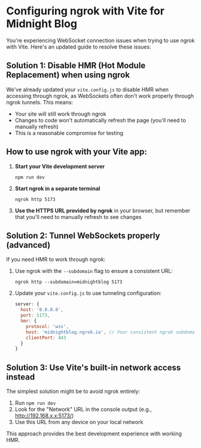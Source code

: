 # Configuring ngrok with Vite for Midnight Blog

You're experiencing WebSocket connection issues when trying to use ngrok with Vite. Here's an updated guide to resolve these issues:

## Solution 1: Disable HMR (Hot Module Replacement) when using ngrok

We've already updated your `vite.config.js` to disable HMR when accessing through ngrok, as WebSockets often don't work properly through ngrok tunnels. This means:

- Your site will still work through ngrok
- Changes to code won't automatically refresh the page (you'll need to manually refresh)
- This is a reasonable compromise for testing

## How to use ngrok with your Vite app:

1. **Start your Vite development server**
   ```
   npm run dev
   ```

2. **Start ngrok in a separate terminal**
   ```
   ngrok http 5173
   ```
   
3. **Use the HTTPS URL provided by ngrok** in your browser, but remember that you'll need to manually refresh to see changes

## Solution 2: Tunnel WebSockets properly (advanced)

If you need HMR to work through ngrok:

1. Use ngrok with the `--subdomain` flag to ensure a consistent URL:
   ```
   ngrok http --subdomain=midnightblog 5173
   ```

2. Update your `vite.config.js` to use tunneling configuration:
   ```js
   server: {
     host: '0.0.0.0',
     port: 5173,
     hmr: {
       protocol: 'wss',
       host: 'midnightblog.ngrok.io', // Your consistent ngrok subdomain
       clientPort: 443
     }
   }
   ```

## Solution 3: Use Vite's built-in network access instead

The simplest solution might be to avoid ngrok entirely:

1. Run `npm run dev`
2. Look for the "Network" URL in the console output (e.g., http://192.168.x.x:5173/)
3. Use this URL from any device on your local network

This approach provides the best development experience with working HMR. 